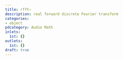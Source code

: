 ```yaml
---
title: rfft~
description: real forward discrete Fourier transform
categories:
- object
pdcategory: Audio Math
inlets:
  1st: {}
outlets:
  1st: {}
draft: true
---
```


